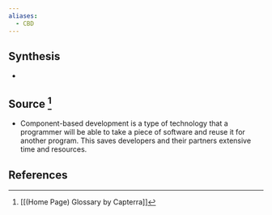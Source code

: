 ```yaml
---
aliases:
  - CBD
---
```

## Synthesis
- 
## Source [^1]
- Component-based development is a type of technology that a programmer will be able to take a piece of software and reuse it for another program. This saves developers and their partners extensive time and resources.
## References

[^1]: [[(Home Page) Glossary by Capterra]]
